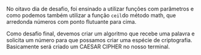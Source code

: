 No oitavo dia de desafio, foi ensinado a utilizar funções com parâmetros e como podemos também utilizar a função `ceil`do método math, que arredonda números com ponto flutuante para cima.

Como desafio final, devemos criar um algoritmo que recebe uma palavra e solicita um número para que possamos criar uma espécie de criptografia.
Basicamente será criado um CAESAR CIPHER no nosso terminal.
